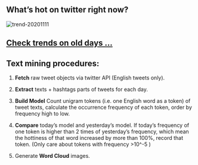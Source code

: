 ## What’s hot on twitter right now?

![trend-20201111][wordcloud]

[wordcloud]: https://raw.githubusercontent.com/xdqc/tweet-trend-everyday/master/word-cloud/trend-20201111.png?token=AF5V4P7ADR6KQBZ4CEDTNIK6AXRMU "trend-20201111"

## [Check trends on old days ...](https://github.com/xdqc/tweet-trend-everyday/tree/master/word-cloud)

## Text mining procedures:

1. **Fetch** raw tweet objects via twitter API (English tweets only).

2. **Extract** texts + hashtags parts of tweets for each day.

3. **Build Model** Count unigram tokens (i.e. one English word as a token) of tweet texts, calculate the occurrence frequency of each token, order by frequency high to low.

4. **Compare** today’s model and yesterday’s model. If today’s frequency of one token is higher than 2 times of yesterday’s frequency, which mean the hottiness of that word increased by more than 100%, record that token. (Only care about tokens with frequency >10^-5 )

5. Generate **Word Cloud** images.
